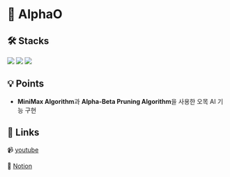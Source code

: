 # 🤖 AlphaO
## 🛠 Stacks
![](https://img.shields.io/badge/Android-3DDC84?style=for-the-badge&logo=android&logoColor=white)
![](https://img.shields.io/badge/Unity-100000?style=for-the-badge&logo=unity&logoColor=white) 
![](https://img.shields.io/badge/C%23-239120?style=for-the-badge&logo=c-sharp&logoColor=white)

## 💡 Points
+ **MiniMax Algorithm**과 **Alpha-Beta Pruning Algorithm**을 사용한 오목 AI 기능 구현 

## 🔗 Links
 📹 [youtube]()
 
 📒 [Notion](https://www.notion.so/AlphaO-00de43a658dd4dffb690a37aa826ddd7)
